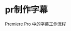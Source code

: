 # pr制作字幕

[Premiere Pro 中的字幕工作流程](https://helpx.adobe.com/cn/premiere-pro/using/working-with-captions.html)
